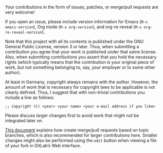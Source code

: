 <!--- Local IspellDict: en -->
<!-- Copyright (C) 2019 Jens Lechtenbörger -->
<!-- SPDX-License-Identifier: GPL-3.0-or-later -->

Your contributions in the form of issues, patches, or merge/pull
requests are very welcome!

If you open an issue, please include version information for Emacs
(`M-x emacs-version`), Org mode (`M-x org-version`), and org-re-reveal
(`M-x org-re-reveal-version`).

Note that this project with all its contents is published under the
GNU General Public License, version 3 or later.  Thus, when submitting
a contribution you agree that your work is published under that same
license.  Also, when submitting contributions you assert that you hold
the necessary rights (which typically means that the contribution is
your original piece of work, but not something belonging to, say, your
employer or to some other author).

At least in Germany, copyright always remains with the author.
However, the amount of work that is necessary for copyright laws to be
applicable is not clearly defined.  Thus, I suggest that with
non-trivial contributions you include a line as follows:

```
;; Copyright (C) <year> <your name> <your e-mail address if you like>
```

Please discuss larger changes first to avoid work that might not be
integrated later on.

[This document](https://github.com/NARKOZ/gitlab/blob/master/CONTRIBUTING.md#pull-requests)
explains how create merge/pull requests based on topic branches, which
is also recommended for larger contributions here.  Smaller changes
might also be performed using the `edit` button when viewing a file of your
fork in GitLab’s Web interface.
